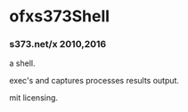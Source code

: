 # ofxs373Shell
### s373.net/x 2010,2016

a shell.

exec's and captures processes results output.

mit licensing.
